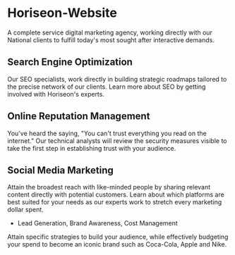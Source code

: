 # Horiseon-Website

A complete service digital marketing agency, working directly with our National clients to fulfill today's most sought after interactive demands.

## Search Engine Optimization

Our SEO specialists, work directly in building strategic roadmaps tailored to the precise network of our clients. Learn more about SEO by getting involved with Horiseon's experts.

## Online Reputation Management

You've heard the saying, "You can't trust everything you read on the internet." Our technical analysts will review the security measures visible to take the first step in establishing trust with your audience.

## Social Media Marketing

Attain the broadest reach with like-minded people by sharing relevant content directly with potential customers. Learn about which platforms are best suited for your needs as our experts work to stretch every marketing dollar spent.

* Lead Generation, Brand Awareness, Cost Management

Attain specific strategies to build your audience, while effectively budgeting your spend to become an iconic brand such as Coca-Cola, Apple and Nike.